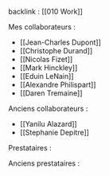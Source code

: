 backlink : [[010 Work]]

Mes collaborateurs :
- [[Jean-Charles Dupont]]
- [[Christophe Durand]]
- [[Nicolas Fizet]]
- [[Mark Hinckley]]
- [[Eduin LeNain]]
- [[Alexandre Philispart]]
- [[Daren Tremaine]]

Anciens collaborateurs :
- [[Yanilu Alazard]]
- [[Stephanie Depitre]]


Prestataires :

Anciens prestataires :